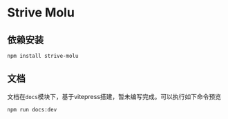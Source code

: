 # Strive Molu

## 依赖安装

```shell
npm install strive-molu
```

## 文档

文档在`docs`模块下，基于vitepress搭建，暂未编写完成。可以执行如下命令预览
```
npm run docs:dev
```
